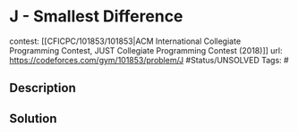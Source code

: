 # J - Smallest Difference

contest: [[CFICPC/101853/101853|ACM International Collegiate Programming Contest, JUST Collegiate Programming Contest (2018)]]
url: https://codeforces.com/gym/101853/problem/J
#Status/UNSOLVED
Tags: #

## Description

## Solution

